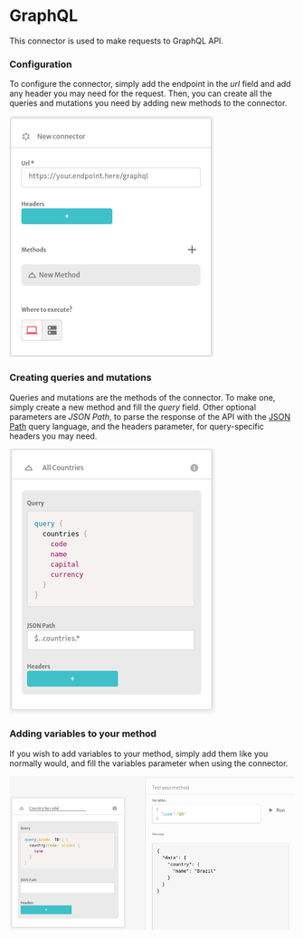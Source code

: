 # GraphQL

This connector is used to make requests to GraphQL API.

### Configuration

To configure the connector, simply add the endpoint in the _url_ field and add any header you may need for the request. Then, you can create all the queries and mutations you need by adding new methods to the connector.

![](<../../../.gitbook/assets/image (64).png>)

### Creating queries and mutations

Queries and mutations are the methods of the connector. To make one, simply create a new method and fill the _query_ field. Other optional parameters are _JSON Path_, to parse the response of the API with the [JSON Path](https://jsonpath.com) query language, and the headers parameter, for query-specific headers you may need.

![](<../../../.gitbook/assets/image (60).png>)

### Adding variables to your method

If you wish to add variables to your method, simply add them like you normally would, and fill the variables parameter when using the connector.

![](<../../../.gitbook/assets/image (55).png>)
